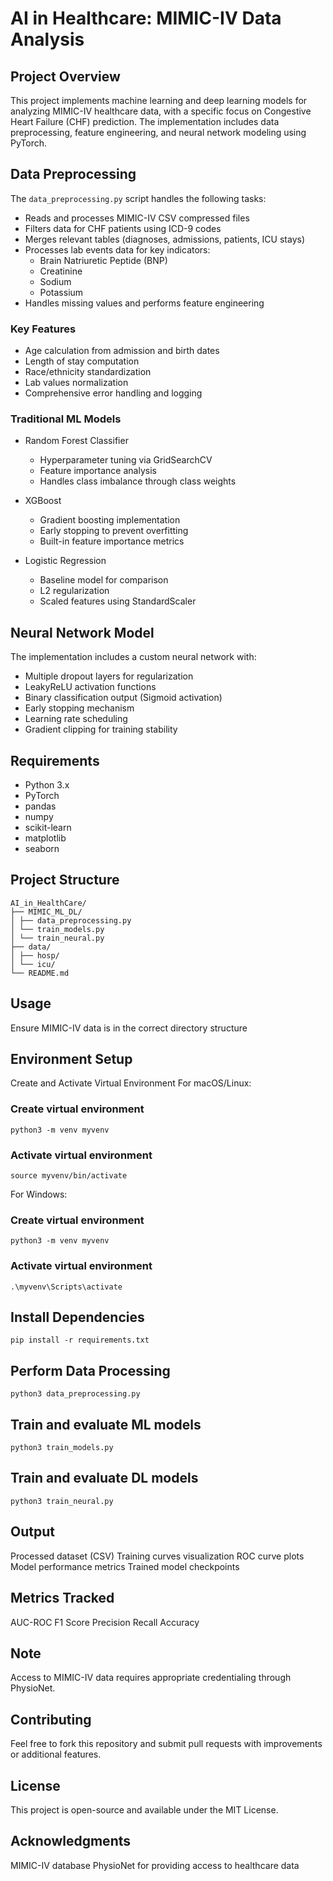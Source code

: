 # AI in Healthcare: MIMIC-IV Data Analysis

## Project Overview

This project implements machine learning and deep learning models for analyzing MIMIC-IV healthcare data, with a specific focus on Congestive Heart Failure (CHF) prediction. The implementation includes data preprocessing, feature engineering, and neural network modeling using PyTorch.

## Data Preprocessing

The `data_preprocessing.py` script handles the following tasks:
- Reads and processes MIMIC-IV CSV compressed files
- Filters data for CHF patients using ICD-9 codes
- Merges relevant tables (diagnoses, admissions, patients, ICU stays)
- Processes lab events data for key indicators:
  - Brain Natriuretic Peptide (BNP)
  - Creatinine
  - Sodium
  - Potassium
- Handles missing values and performs feature engineering

### Key Features

- Age calculation from admission and birth dates
- Length of stay computation
- Race/ethnicity standardization
- Lab values normalization
- Comprehensive error handling and logging

### Traditional ML Models
- Random Forest Classifier
  - Hyperparameter tuning via GridSearchCV
  - Feature importance analysis
  - Handles class imbalance through class weights

- XGBoost
  - Gradient boosting implementation
  - Early stopping to prevent overfitting
  - Built-in feature importance metrics

- Logistic Regression
  - Baseline model for comparison
  - L2 regularization
  - Scaled features using StandardScaler

## Neural Network Model

The implementation includes a custom neural network with:
- Multiple dropout layers for regularization
- LeakyReLU activation functions
- Binary classification output (Sigmoid activation)
- Early stopping mechanism
- Learning rate scheduling
- Gradient clipping for training stability

## Requirements

- Python 3.x
- PyTorch
- pandas
- numpy
- scikit-learn
- matplotlib
- seaborn

## Project Structure

```
AI_in_HealthCare/
├── MIMIC_ML_DL/
│ ├── data_preprocessing.py
│ └── train_models.py
│ └── train_neural.py
├── data/
│ ├── hosp/
│ └── icu/
└── README.md
```

## Usage
Ensure MIMIC-IV data is in the correct directory structure

## Environment Setup

Create and Activate Virtual Environment
For macOS/Linux:

### Create virtual environment

```python3 -m venv myvenv```

### Activate virtual environment

```source myvenv/bin/activate```

For Windows:
### Create virtual environment

```python3 -m venv myvenv```

### Activate virtual environment

```.\myvenv\Scripts\activate```


## Install Dependencies

```pip install -r requirements.txt```


## Perform Data Processing

```python3 data_preprocessing.py```

## Train and evaluate ML models

```python3 train_models.py```

## Train and evaluate DL models

```python3 train_neural.py```

## Output

Processed dataset (CSV)
Training curves visualization
ROC curve plots
Model performance metrics
Trained model checkpoints

## Metrics Tracked

AUC-ROC
F1 Score
Precision
Recall
Accuracy


## Note

Access to MIMIC-IV data requires appropriate credentialing through PhysioNet.

## Contributing

Feel free to fork this repository and submit pull requests with improvements or additional features.

## License

This project is open-source and available under the MIT License.

## Acknowledgments

MIMIC-IV database
PhysioNet for providing access to healthcare data